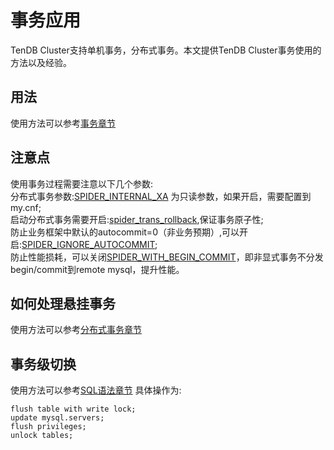 # 事务应用

TenDB Cluster支持单机事务，分布式事务。本文提供TenDB Cluster事务使用的方法以及经验。




## 用法
使用方法可以参考[事务章节](../re-book/transaction.md/#usage)

## 注意点
使用事务过程需要注意以下几个参数:  
分布式事务参数:[SPIDER_INTERNAL_XA](../re-book/tspider-parameter.md/#SPIDER_INTERNAL_XA) 为只读参数，如果开启，需要配置到my.cnf;  
启动分布式事务需要开启:[spider_trans_rollback](../re-book/tspider-parameter.md/#spider_trans_rollback),保证事务原子性;  
防止业务框架中默认的autocommit=0（非业务预期）,可以开启:[SPIDER_IGNORE_AUTOCOMMIT](../re-book/tspider-parameter.md/#SPIDER_IGNORE_AUTOCOMMIT);  
防止性能损耗，可以关闭[SPIDER_WITH_BEGIN_COMMIT](../re-book/tspider-parameter.md/#SPIDER_WITH_BEGIN_COMMIT)，即非显式事务不分发begin/commit到remote mysql，提升性能。


## 如何处理悬挂事务
使用方法可以参考[分布式事务章节](../re-book/mysql-compatibility.md#jump253)


## 事务级切换
使用方法可以参考[SQL语法章节](../re-book/new-grammar.md#write_lock)
具体操作为:  
```
flush table with write lock;
update mysql.servers;
flush privileges;
unlock tables;
```


